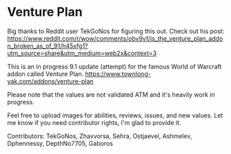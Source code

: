 # Venture Plan

Big thanks to Reddit user TekGoNos for figuring this out. Check out his post: https://www.reddit.com/r/wow/comments/obv9vf/is_the_venture_plan_addon_broken_as_of_91/h45xfg1?utm_source=share&utm_medium=web2x&context=3

This is an in progress 9.1 update (attempt) for the famous World of Warcraft addon called Venture Plan. https://www.townlong-yak.com/addons/venture-plan

Please note that the values are not validated ATM and it's heavily work in progress.

Feel free to upload images for abilities, reviews, issues, and new values. Let me know if you need contributor rights, I'm glad to provide it.

Contributors: TekGoNos, Zhavvorsa, Sehra, Ostjaevel, Ashmelev, Dphennessy, DepthNo7705, Gaboros
